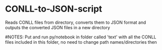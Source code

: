 # CONLL-to-JSON-script
Reads CONLL files from directory, converts them to JSON format and outputs the converted JSON files in a new directory

#NOTES: Put and run py/notebook in folder called 'text' with all the CONLL files included in this folder,
        no need to change path names/directories then

